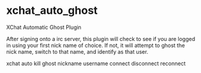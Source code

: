 xchat_auto_ghost
================

XChat Automatic Ghost Plugin

After signing onto a irc server, this plugin will check to see if you are logged in
using your first nick name of choice. If not, it will attempt to ghost the nick name, switch
to that name, and identify as that user.

xchat auto kill ghost nickname username connect disconnect reconnect
